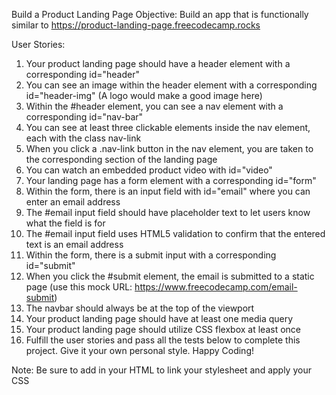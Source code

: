 Build a Product Landing Page
Objective: Build an app that is functionally similar to https://product-landing-page.freecodecamp.rocks

User Stories:

1. Your product landing page should have a header element with a corresponding id="header"
2. You can see an image within the header element with a corresponding id="header-img" (A logo would make a good image here)
3. Within the #header element, you can see a nav element with a corresponding id="nav-bar"
4. You can see at least three clickable elements inside the nav element, each with the class nav-link
5. When you click a .nav-link button in the nav element, you are taken to the corresponding section of the landing page
6. You can watch an embedded product video with id="video"
7. Your landing page has a form element with a corresponding id="form"
8. Within the form, there is an input field with id="email" where you can enter an email address
9. The #email input field should have placeholder text to let users know what the field is for
10. The #email input field uses HTML5 validation to confirm that the entered text is an email address
11. Within the form, there is a submit input with a corresponding id="submit"
12. When you click the #submit element, the email is submitted to a static page (use this mock URL: https://www.freecodecamp.com/email-submit)
13. The navbar should always be at the top of the viewport
14. Your product landing page should have at least one media query
15. Your product landing page should utilize CSS flexbox at least once
16. Fulfill the user stories and pass all the tests below to complete this project. Give it your own personal style. Happy Coding!

Note: Be sure to add <link rel="stylesheet" href="styles.css"> in your HTML to link your stylesheet and apply your CSS